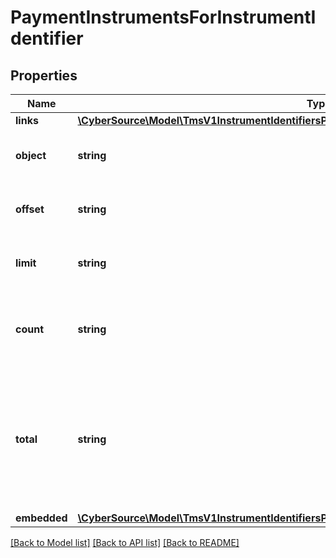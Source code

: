 # PaymentInstrumentsForInstrumentIdentifier

## Properties
Name | Type | Description | Notes
------------ | ------------- | ------------- | -------------
**links** | [**\CyberSource\Model\TmsV1InstrumentIdentifiersPaymentInstrumentsGet200ResponseLinks**](TmsV1InstrumentIdentifiersPaymentInstrumentsGet200ResponseLinks.md) |  | [optional] 
**object** | **string** | Shows the response is a collection of objects. | [optional] 
**offset** | **string** | The offset parameter supplied in the request. | [optional] 
**limit** | **string** | The limit parameter supplied in the request. | [optional] 
**count** | **string** | The number of Payment Instruments returned in the array. | [optional] 
**total** | **string** | The total number of Payment Instruments associated with the Instrument Identifier in the zero-based dataset. | [optional] 
**embedded** | [**\CyberSource\Model\TmsV1InstrumentIdentifiersPaymentInstrumentsGet200ResponseEmbedded**](TmsV1InstrumentIdentifiersPaymentInstrumentsGet200ResponseEmbedded.md) |  | [optional] 

[[Back to Model list]](../README.md#documentation-for-models) [[Back to API list]](../README.md#documentation-for-api-endpoints) [[Back to README]](../README.md)


